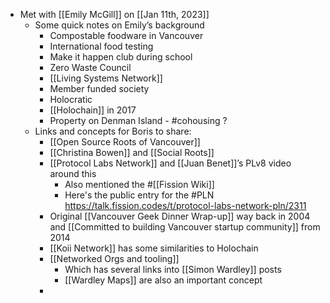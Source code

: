 ---
---

- Met with [[Emily McGill]] on [[Jan 11th, 2023]]
	- Some quick notes on Emily’s background
		- Compostable foodware in Vancouver
		- International food testing
		- Make it happen club during school
		- Zero Waste Council
		- [[Living Systems Network]]
		- Member funded society
		- Holocratic
		- [[Holochain]] in 2017
		- Property on Denman Island - #cohousing ?
	- Links and concepts for Boris to share:
		- [[Open Source Roots of Vancouver]]
		- [[Christina Bowen]] and [[Social Roots]]
		- [[Protocol Labs Network]] and [[Juan Benet]]’s PLv8 video around this
			- Also mentioned the #[[Fission Wiki]]
			- Here's the public entry for the #PLN https://talk.fission.codes/t/protocol-labs-network-pln/2311
		- Original [[Vancouver Geek Dinner Wrap-up]] way back in 2004 and [[Committed to building Vancouver startup community]] from 2014
		- [[Koii Network]] has some similarities to Holochain
		- [[Networked Orgs and tooling]]
			- Which has several links into [[Simon Wardley]] posts
			- [[Wardley Maps]] are also an important  concept
		-